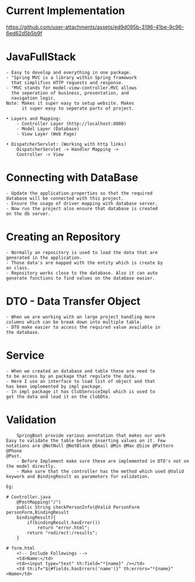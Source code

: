 # Current Implementation
https://github.com/user-attachments/assets/ed9d095b-3196-41be-9c96-6ed62d5b5b9f

# JavaFullStack
    - Easy to develop and everything in one package.
    - "Spring MVC is a library within Spring framework
      that simplifies HTTP requests and response.
    - "MVC stands for model-view-controller.MVC allows
      the seperation of business, presentation, and 
      navigation logic.
    Note: Makes it super easy to setup website. Makes
          it super easy to seperate parts of project.

    • Layers and Mapping:
        - Controller Layer (http://localhost:8080)
        - Model Layer (Database)
        - View Layer (Web Page)
    
    • DispatcherServlet: (Working with http links)
        DispatcherServlet -> Handler Mapping -> 
        Controller -> View

# Connecting with DataBase
    - Update the application.properties so that the required 
    database will be connected with this project.
    - Ensure the usage of driver mapping with database server.
    - Now run the project also ensure that database is created
    on the db server.

# Creating an Repository
    - Normally an repository is used to load the data that are
    generated in the application.
    - Those data's are mapped with the entity which is create by
    an class.
    - Repository works close to the database. Also it can auto
    generate functions to find values on the database easier.

# DTO - Data Transfer Object
    - When we are working with an large project handling more 
    columns which can be break down into multiple table.
    - DTO make easier to access the required value available in 
    the database.

# Service 
    - When we created an database and table these are need to 
    to be access by an package that regulate the data.
    - Here I use an interface to load list of object and that
    has been implemented by impl package.
    - In impl package it has ClubServiceImpl which is used to
    get the data and load it on the clobDto.


# Validation
        SpringBoot provide various annotation that makes our work
    Easy to validate the table before inserting values on it. Few
    notations are @NotNull @NotBlank @Email @Min @Max @Size @Pattern @Phone
    @Past.
        - Before Implement make sure these are implemented in DTO's not on
    the model directly.
        - Make sure that the controller has the method which used @Valid 
    keywork and BindingResult as parameters for validation.

    Eg:
        
    # Controller.java
        @PostMapping("/")
        public String checkPersonInfo(@Valid PersonForm personForm,BindingResult
        bindingResult){
            if(bindingResult.hasError())
                return "error.html";
            return "redirect:/results";
        }
    
    # form.html
        <!-- Include Followings -->
        <td>Name:</td>
        <td><input type="text" th:field="*{name}" /></td>
        <td th:if="${#fields.hasErrors('name')}" th:errors="*{name}" >Name</td>
        
        
    
